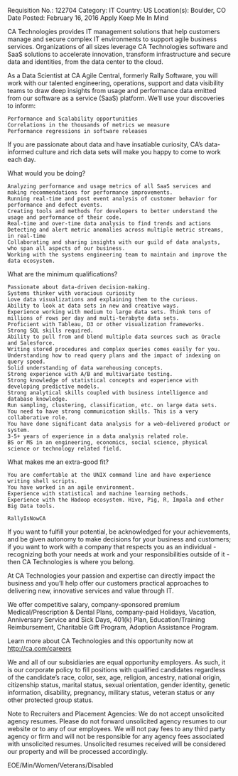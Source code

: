 Requisition No.: 122704
Category: IT
Country: US
Location(s): Boulder, CO 
Date Posted: February 16, 2016
Apply
Keep Me In Mind

CA Technologies provides IT management solutions that help customers manage and secure complex IT environments to support agile business services. Organizations of all sizes leverage CA Technologies software and SaaS solutions to accelerate innovation, transform infrastructure and secure data and identities, from the data center to the cloud.

As a Data Scientist at CA Agile Central, formerly Rally Software, you will work with our talented engineering, operations, support and data visibility teams to draw deep insights from usage and performance data emitted from our software as a service (SaaS) platform. We’ll use your discoveries to inform:

    Performance and Scalability opportunities
    Correlations in the thousands of metrics we measure
    Performance regressions in software releases

If you are passionate about data and have insatiable curiosity, CA’s data-informed culture and rich data sets will make you happy to come to work each day.

What would you be doing?

    Analyzing performance and usage metrics of all SaaS services and making recommendations for performance improvements.
    Running real-time and post event analysis of customer behavior for performance and defect events.
    Creating tools and methods for developers to better understand the usage and performance of their code.
    Real-time and over-time data analysis to find trends and actions
    Detecting and alert metric anomalies across multiple metric streams, in real-time
    Collaborating and sharing insights with our guild of data analysts, who span all aspects of our business.
    Working with the systems engineering team to maintain and improve the data ecosystem.

What are the minimum qualifications?

    Passionate about data-driven decision-making.
    Systems thinker with voracious curiosity
    Love data visualizations and explaining them to the curious.
    Ability to look at data sets in new and creative ways.
    Experience working with medium to large data sets. Think tens of millions of rows per day and multi-terabyte data sets.
    Proficient with Tableau, D3 or other visualization frameworks.
    Strong SQL skills required.
    Ability to pull from and blend multiple data sources such as Oracle and Salesforce.
    Writing stored procedures and complex queries comes easily for you.
    Understanding how to read query plans and the impact of indexing on query speed.
    Solid understanding of data warehousing concepts.
    Strong experience with A/B and multivariate testing.
    Strong knowledge of statistical concepts and experience with developing predictive models.
    Strong analytical skills coupled with business intelligence and database knowledge.
    Run sampling, clustering, classification, etc. on large data sets.
    You need to have strong communication skills. This is a very collaborative role.
    You have done significant data analysis for a web-delivered product or system.
    3-5+ years of experience in a data analysis related role.
    BS or MS in an engineering, economics, social science, physical science or technology related field.

What makes me an extra-good fit?

    You are comfortable at the UNIX command line and have experience writing shell scripts.
    You have worked in an agile environment.
    Experience with statistical and machine learning methods.
    Experience with the Hadoop ecosystem. Hive, Pig, R, Impala and other Big Data tools.

    RallyIsNowCA

If you want to fulfill your potential, be acknowledged for your achievements, and be given autonomy to make decisions for your business and customers; if you want to work with a company that respects you as an individual - recognizing both your needs at work and your responsibilities outside of it - then CA Technologies is where you belong.

At CA Technologies your passion and expertise can directly impact the business and you’ll help offer our customers practical approaches to delivering new, innovative services and value through IT.

We offer competitive salary, company-sponsored premium Medical/Prescription & Dental Plans, company-paid Holidays, Vacation, Anniversary Service and Sick Days, 401(k) Plan, Education/Training Reimbursement, Charitable Gift Program, Adoption Assistance Program.

Learn more about CA Technologies and this opportunity now at http://ca.com/careers

We and all of our subsidiaries are equal opportunity employers. As such, it is our corporate policy to fill positions with qualified candidates regardless of the candidate’s race, color, sex, age, religion, ancestry, national origin, citizenship status, marital status, sexual orientation, gender identity, genetic information, disability, pregnancy, military status, veteran status or any other protected group status.

Note to Recruiters and Placement Agencies: We do not accept unsolicited agency resumes. Please do not forward unsolicited agency resumes to our website or to any of our employees. We will not pay fees to any third party agency or firm and will not be responsible for any agency fees associated with unsolicited resumes. Unsolicited resumes received will be considered our property and will be processed accordingly.

EOE/Min/Women/Veterans/Disabled
